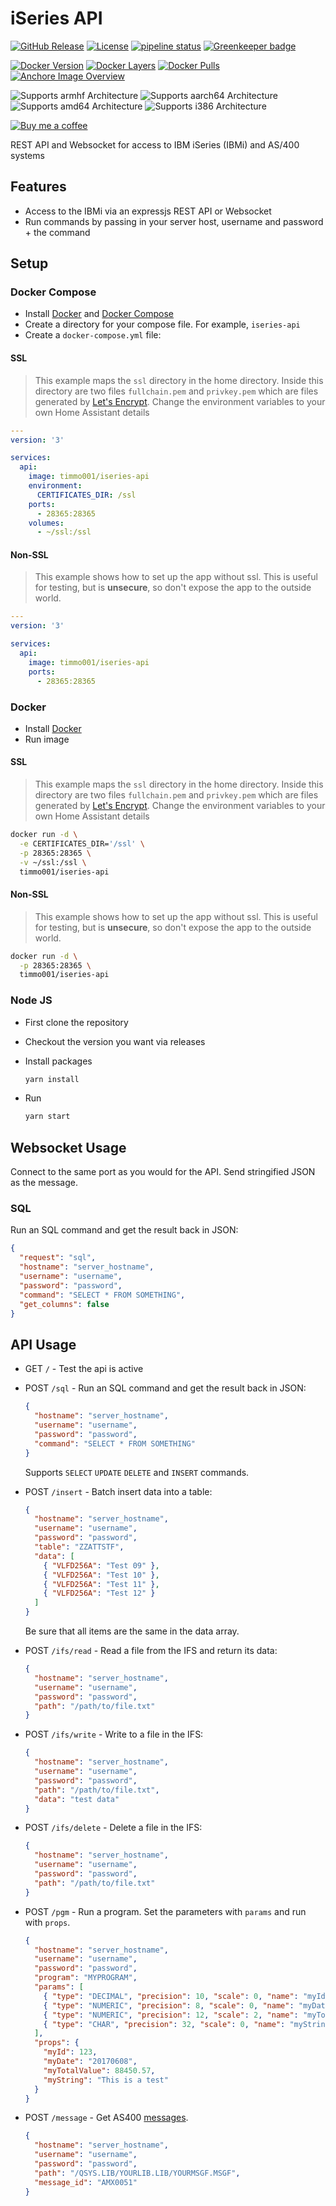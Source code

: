 # iSeries API

[![GitHub Release](https://img.shields.io/github/release/timmo001/iseries-api.svg)](https://github.com/timmo001/iseries-api/releases)
[![License](https://img.shields.io/github/license/timmo001/iseries-api.svg)](LICENSE.md)
[![pipeline status](https://gitlab.com/timmo/iseries-api/badges/master/pipeline.svg)](https://gitlab.com/timmo/iseries-api/commits/master)
[![Greenkeeper badge](https://badges.greenkeeper.io/timmo001/iseries-api.svg)](https://greenkeeper.io/)

[![Docker Version][version-shield]][microbadger]
[![Docker Layers][layers-shield]][microbadger]
[![Docker Pulls][pulls-shield]][dockerhub]
[![Anchore Image Overview][anchore-shield]][anchore]

![Supports armhf Architecture][armhf-shield]
![Supports aarch64 Architecture][aarch64-shield]
![Supports amd64 Architecture][amd64-shield]
![Supports i386 Architecture][i386-shield]

[![Buy me a coffee][buymeacoffee-shield]][buymeacoffee]

REST API and Websocket for access to IBM iSeries (IBMi) and AS/400 systems

## Features

- Access to the IBMi via an expressjs REST API or Websocket
- Run commands by passing in your server host, username and password + the
 command

## Setup

### Docker Compose

- Install [Docker](https://www.docker.com/community-edition) and
 [Docker Compose](https://docs.docker.com/compose/install/)
- Create a directory for your compose file. For example, `iseries-api`
- Create a `docker-compose.yml` file:

#### SSL

> This example maps the `ssl` directory in the home directory.
> Inside this directory are two files `fullchain.pem` and `privkey.pem`
> which are files generated by [Let's Encrypt](https://letsencrypt.org/).
> Change the environment variables to your own Home Assistant details

```yaml
---
version: '3'

services:
  api:
    image: timmo001/iseries-api
    environment:
      CERTIFICATES_DIR: /ssl
    ports:
      - 28365:28365
    volumes:
      - ~/ssl:/ssl
```

#### Non-SSL

> This example shows how to set up the app without ssl. This is useful for
> testing, but is **unsecure**, so don't expose the app to the outside
> world.

```yaml
---
version: '3'

services:
  api:
    image: timmo001/iseries-api
    ports:
      - 28365:28365
```

### Docker

- Install [Docker](https://www.docker.com/community-edition)
- Run image

#### SSL

> This example maps the `ssl` directory in the home directory.
> Inside this directory are two files `fullchain.pem` and `privkey.pem`
> which are files generated by [Let's Encrypt](https://letsencrypt.org/).
> Change the environment variables to your own Home Assistant details

```bash
docker run -d \
  -e CERTIFICATES_DIR='/ssl' \
  -p 28365:28365 \
  -v ~/ssl:/ssl \
  timmo001/iseries-api
```

#### Non-SSL

> This example shows how to set up the app without ssl. This is useful for
> testing, but is **unsecure**, so don't expose the app to the outside
> world.

```bash
docker run -d \
  -p 28365:28365 \
  timmo001/iseries-api
```

### Node JS

- First clone the repository
- Checkout the version you want via releases
- Install packages

  ```bash
  yarn install
  ```

- Run

  ```bash
  yarn start
  ```

## Websocket Usage

Connect to the same port as you would for the API. Send stringified JSON as
 the message.

### SQL

Run an SQL command and get the result back in JSON:

```json
{
  "request": "sql",
  "hostname": "server_hostname",
  "username": "username",
  "password": "password",
  "command": "SELECT * FROM SOMETHING",
  "get_columns": false
}
```

## API Usage

- GET `/` - Test the api is active

- POST `/sql` - Run an SQL command and get the result back in JSON:

  ```json
  {
    "hostname": "server_hostname",
    "username": "username",
    "password": "password",
    "command": "SELECT * FROM SOMETHING"
  }
  ```

  Supports `SELECT` `UPDATE` `DELETE` and `INSERT` commands.

- POST `/insert` - Batch insert data into a table:

  ```json
  {
    "hostname": "server_hostname",
    "username": "username",
    "password": "password",
    "table": "ZZATTSTF",
    "data": [
      { "VLFD256A": "Test 09" },
      { "VLFD256A": "Test 10" },
      { "VLFD256A": "Test 11" },
      { "VLFD256A": "Test 12" }
    ]
  }
  ```

  Be sure that all items are the same in the data array.

- POST `/ifs/read` - Read a file from the IFS and return its data:

  ```json
  {
    "hostname": "server_hostname",
    "username": "username",
    "password": "password",
    "path": "/path/to/file.txt"
  }
  ```

- POST `/ifs/write` - Write to a file in the IFS:

  ```json
  {
    "hostname": "server_hostname",
    "username": "username",
    "password": "password",
    "path": "/path/to/file.txt",
    "data": "test data"
  }
  ```

- POST `/ifs/delete` - Delete a file in the IFS:

  ```json
  {
    "hostname": "server_hostname",
    "username": "username",
    "password": "password",
    "path": "/path/to/file.txt"
  }
  ```

- POST `/pgm` - Run a program. Set the parameters with `params` and run with `props`.

  ```json
  {
    "hostname": "server_hostname",
    "username": "username",
    "password": "password",
    "program": "MYPROGRAM",
    "params": [
      { "type": "DECIMAL", "precision": 10, "scale": 0, "name": "myId" },
      { "type": "NUMERIC", "precision": 8, "scale": 0, "name": "myDate" },
      { "type": "NUMERIC", "precision": 12, "scale": 2, "name": "myTotalValue" },
      { "type": "CHAR", "precision": 32, "scale": 0, "name": "myString" }
    ],
    "props": {
      "myId": 123,
      "myDate": "20170608",
      "myTotalValue": 88450.57,
      "myString": "This is a test"
    }
  }
  ```

- POST `/message` - Get AS400
 [messages](https://javadoc.midrange.com/jtopen/index.html?com/ibm/as400/access/MessageFile.html).

  ```json
  {
    "hostname": "server_hostname",
    "username": "username",
    "password": "password",
    "path": "/QSYS.LIB/YOURLIB.LIB/YOURMSGF.MSGF",
    "message_id": "AMX0051"
  }
  ```

[aarch64-shield]: https://img.shields.io/badge/aarch64-yes-green.svg
[amd64-shield]: https://img.shields.io/badge/amd64-yes-green.svg
[armhf-shield]: https://img.shields.io/badge/armhf-yes-green.svg
[i386-shield]: https://img.shields.io/badge/i386-yes-green.svg
[anchore-shield]: https://anchore.io/service/badges/image/023a2818b2274b9bb3a7dae5eeb75a6f523c44b2827a7d624a86a2c05f72106a
[anchore]: https://anchore.io/image/dockerhub/timmo001%2Fiseries-api%3Alatest
[dockerhub]: https://hub.docker.com/r/timmo001/iseries-api
[layers-shield]: https://images.microbadger.com/badges/image/timmo001/iseries-api.svg
[microbadger]: https://microbadger.com/images/timmo001/iseries-api
[pulls-shield]: https://img.shields.io/docker/pulls/timmo001/iseries-api.svg
[version-shield]: https://images.microbadger.com/badges/version/timmo001/iseries-api.svg
[buymeacoffee-shield]: https://www.buymeacoffee.com/assets/img/guidelines/download-assets-sm-2.svg
[buymeacoffee]: https://www.buymeacoffee.com/timmo
